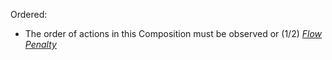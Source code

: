 Ordered:
+ The order of actions in this Composition must be observed or (1/2) *[Flow Penalty](Flow_Penalty)*
